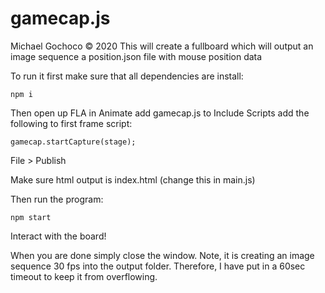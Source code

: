 # gamecap.js
Michael Gochoco © 2020
This will create a fullboard which will output an image sequence a position.json file with mouse position data

To run it first make sure that all dependencies are install:

```
npm i
```

Then open up FLA in Animate
add gamecap.js to Include Scripts
add the following to first frame script:
```
gamecap.startCapture(stage);
```

File > Publish

Make sure html output is index.html (change this in main.js)

Then run the program:

```
npm start
```

Interact with the board!

When you are done simply close the window. Note, it is creating an image sequence 30 fps into the output folder. Therefore, I have put in a 60sec timeout to keep it from overflowing.
